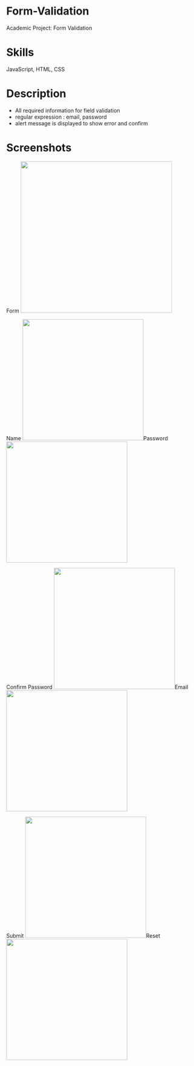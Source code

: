 # Form-Validation
Academic Project: Form Validation

Skills
=
JavaScript, HTML, CSS

Description
=
- All required information for field validation
- regular expression : email, password
- alert message is displayed to show error and confirm

Screenshots
=
Form
<img src="https://user-images.githubusercontent.com/59883982/84430064-212b9e80-abf7-11ea-8ee1-2305ad88d08e.png" width="400"></img>

Name
<img src="https://user-images.githubusercontent.com/59883982/83220050-fabe2b80-a13f-11ea-8506-f1929cac9a60.jpg" width="320"></img>Password
<img src="https://user-images.githubusercontent.com/59883982/83220072-0578c080-a140-11ea-835d-928181f7edc2.jpg" width="320"></img>

Confirm Password
<img src="https://user-images.githubusercontent.com/59883982/83220096-132e4600-a140-11ea-80dc-fb7533dedac9.jpg" width="320"></img>Email
<img src="https://user-images.githubusercontent.com/59883982/83220080-09a4de00-a140-11ea-9111-cccd4a9d0a91.jpg" width="320"></img>

Submit
<img src="https://user-images.githubusercontent.com/59883982/83220103-188b9080-a140-11ea-9143-7202770f4aaa.jpg" width="320"></img>Reset
<img src="https://user-images.githubusercontent.com/59883982/83220110-1c1f1780-a140-11ea-8ca9-3d9285baa608.jpg" width="320"></img>
